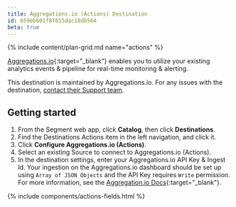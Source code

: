 ```yaml
---
title: Aggregations.io (Actions) Destination
id: 659eb601f8f615dac18db564
beta: true
---
```


{% include content/plan-grid.md name="actions" %}

[Aggregations.io](https://aggregations.io/?utm_source=segmentio&utm_medium=docs&utm_campaign=partners){:target="_blank”} enables you to utilize your existing analytics events & pipeline for real-time monitoring & alerting.

This destination is maintained by Aggregations.io. For any issues with the destination, [contact their Support team](mailto:help@aggregations.io).

## Getting started

1. From the Segment web app, click **Catalog**, then click **Destinations**.
2. Find the Destinations Actions item in the left navigation, and click it.
3. Click **Configure Aggregations.io (Actions)**.
4. Select an existing Source to connect to Aggregations.io (Actions).
5. In the destination settings, enter your Aggregations.io API Key & Ingest Id. Your ingestion on the Aggregations.io dashboard should be set up using `Array of JSON Objects` and the API Key requires `Write` permission.  For more information, see the [Aggregation.io Docs](https://aggregations.io/docs/ingesting-data/create-an-ingest){:target="_blank"}.

{% include components/actions-fields.html %}